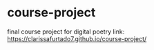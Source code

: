 # course-project
final course project for digital poetry
link: https://clarissafurtado7.github.io/course-project/
